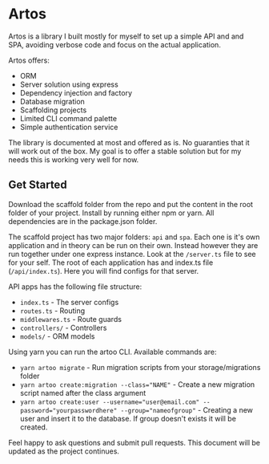 # Artos
Artos is a library I built mostly for myself to set up a simple API and and SPA, avoiding verbose code and focus on the actual application.

Artos offers:
- ORM
- Server solution using express
- Dependency injection and factory
- Database migration
- Scaffolding projects
- Limited CLI command palette
- Simple authentication service

The library is documented at most and offered as is. No guaranties that it will work out of the box. My goal is to offer a stable solution but for my needs this is working very well for now.

## Get Started
Download the scaffold folder from the repo and put the content in the root folder of your project. Install by running either npm or yarn. All dependencies are in the package.json folder.

The scaffold project has two major folders: `api` and `spa`. Each one is it's own application and in theory can be run on their own. Instead however they are run together under one express instance. Look at the `/server.ts` file to see for your self. The root of each application has and index.ts file (`/api/index.ts`). Here you will find configs for that server.

API apps has the following file structure:
- `index.ts` - The server configs
- `routes.ts` - Routing
- `middlewares.ts` - Route guards
- `controllers/` - Controllers
- `models/` - ORM models

Using yarn you can run the artoo CLI. Available commands are:
- `yarn artoo migrate` - Run migration scripts from your storage/migrations folder
- `yarn artoo create:migration --class="NAME"` - Create a new migration script named after the class argument
- `yarn artoo create:user --username="user@email.com" --password="yourpasswordhere" --group="nameofgroup"` - Creating a new user and insert it to the database. If group doesn't exists it will be created.

Feel happy to ask questions and submit pull requests. This document will be updated as the project continues.